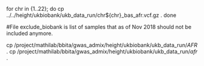 for chr in {1..22};
do
cp ../../height/ukbiobank/ukb_data_run/chr${chr}_bas_afr.vcf.gz .
done

#File exclude_biobank is list of samples that as of Nov 2018 should not be included anymore.

cp /project/mathilab/bbita/gwas_admix/height/ukbiobank/ukb_data_run/*AFR* .
cp /project/mathilab/bbita/gwas_admix/height/ukbiobank/ukb_data_run/*afr* .


